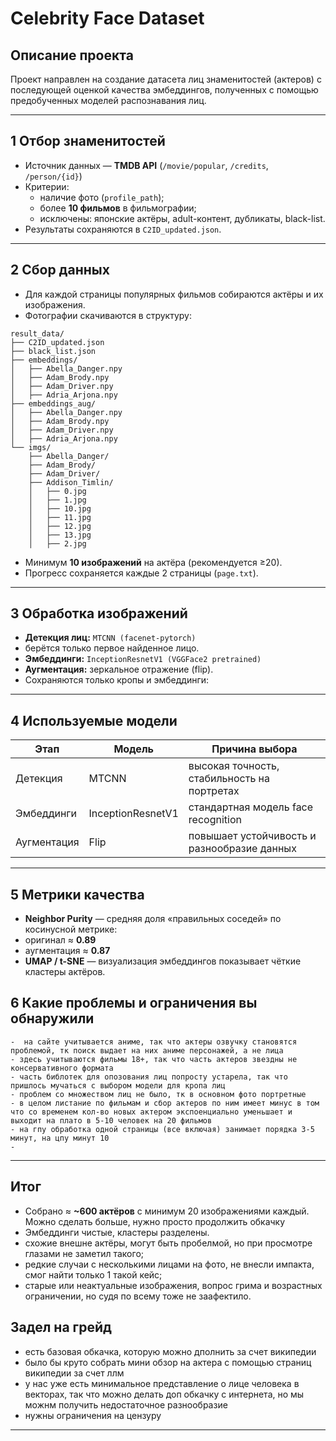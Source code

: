 # Celebrity Face Dataset

##  Описание проекта
Проект направлен на создание датасета лиц знаменитостей (актеров) с последующей оценкой качества эмбеддингов, полученных с помощью предобученных моделей распознавания лиц.

---

## 1️ Отбор знаменитостей
- Источник данных — **TMDB API** (`/movie/popular`, `/credits`, `/person/{id}`)  
- Критерии:
  - наличие фото (`profile_path`);
  - более **10 фильмов** в фильмографии;
  - исключены: японские актёры, adult-контент, дубликаты, black-list.  
- Результаты сохраняются в `C2ID_updated.json`.

---

## 2️ Сбор данных
- Для каждой страницы популярных фильмов собираются актёры и их изображения.
- Фотографии скачиваются в структуру:
```
result_data/
├── C2ID_updated.json
├── black_list.json
├── embeddings/
│   ├── Abella_Danger.npy
│   ├── Adam_Brody.npy
│   ├── Adam_Driver.npy
│   ├── Adria_Arjona.npy
├── embeddings_aug/
│   ├── Abella_Danger.npy
│   ├── Adam_Brody.npy
│   ├── Adam_Driver.npy
│   ├── Adria_Arjona.npy
└── imgs/
    ├── Abella_Danger/
    ├── Adam_Brody/
    ├── Adam_Driver/
    ├── Addison_Timlin/
    │   ├── 0.jpg
    │   ├── 1.jpg
    │   ├── 10.jpg
    │   ├── 11.jpg
    │   ├── 12.jpg
    │   ├── 13.jpg
    │   ├── 2.jpg
```
- Минимум **10 изображений** на актёра (рекомендуется ≥20).  
- Прогресс сохраняется каждые 2 страницы (`page.txt`).  

---

## 3️ Обработка изображений
- **Детекция лиц:** `MTCNN (facenet-pytorch)`  
- берётся только первое найденное лицо.  
- **Эмбеддинги:** `InceptionResnetV1 (VGGFace2 pretrained)`  
- **Аугментация:** зеркальное отражение (flip).  
- Сохраняются только кропы и эмбеддинги:

---

## 4️ Используемые модели

| Этап | Модель | Причина выбора |
|------|---------|----------------|
| Детекция | MTCNN | высокая точность, стабильность на портретах |
| Эмбеддинги | InceptionResnetV1 | стандартная модель face recognition |
| Аугментация | Flip | повышает устойчивость и разнообразие данных |

---

## 5️ Метрики качества
- **Neighbor Purity** — средняя доля «правильных соседей» по косинусной метрике:
- оригинал ≈ **0.89**
- аугментация ≈ **0.87**
- **UMAP / t-SNE** — визуализация эмбеддингов показывает чёткие кластеры актёров.  

## 6 Какие проблемы и ограничения вы обнаружили
    -  на сайте учитывается аниме, так что актеры озвучку становятся проблемой, тк поиск выдает на них аниме персонажей, а не лица
    - здесь учитываются фильмы 18+, так что часть актеров звездны не консервативного формата
    - часть библотек для опозования лиц попросту устарела, так что пришлось мучаться с выбором модели для кропа лиц
    - проблем со множеством лиц не было, тк в основном фото портретные
    - в целом листание по фильмам и сбор актеров по ним имеет минус в том что со временем кол-во новых актером экспоенциально уменьшает и выходит на плато в 5-10 человек на 20 фильмов
    - на гпу обработка одной страницы (все включая) занимает порядка 3-5 минут, на цпу минут 10 
    - 
---

##  Итог
- Собрано ≈ **~600 актёров** с минимум 20 изображениями каждый. Можно сделать больше, нужно просто продолжить обкачку  
- Эмбеддинги чистые, кластеры разделены.   
- схожие внешне актёры, могут быть пробелмой, но при просмотре глазами не заметил такого;
- редкие случаи с несколькими лицами на фото, не внесли импакта, смог найти только 1 такой кейс;
- старые или неактуальные изображения, вопрос грима и возрастных ограничении, но судя по всему тоже не заафектило.

## Задел на грейд
 - есть базовая обкачка, которую можно дполнить за счет википедии
 - было бы круто собрать мини обзор на актера с помощью страниц википедии за счет ллм
 - у нас уже есть минимальное представление о лице человека в векторах, так что можно делать доп обкачку с интернета, но мы можнм получить недостаточное разнообразие
 - нужны ограничения на цензуру

---

